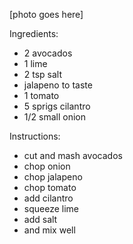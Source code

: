 [photo goes here]


Ingredients:
- 2 avocados
- 1 lime
- 2 tsp salt
- jalapeno to taste
- 1 tomato
- 5 sprigs cilantro
- 1/2 small onion

Instructions:
- cut and mash avocados
- chop onion
- chop jalapeno
- chop tomato
- add cilantro
- squeeze lime
- add salt
- and mix well
